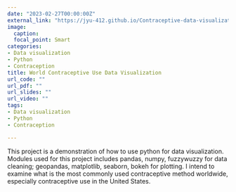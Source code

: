 ```yaml
---
date: "2023-02-27T00:00:00Z"
external_link: "https://jyu-412.github.io/Contraceptive-data-visualization/"
image:
  caption: 
  focal_point: Smart
categories:
- Data visualization
- Python
- Contraception
title: World Contraceptive Use Data Visualization
url_code: ""
url_pdf: ""
url_slides: ""
url_video: ""
tags:
- Data visualization
- Python
- Contraception

---
```


This project is a demonstration of how to use python for data visualization. Modules used for this project includes pandas, numpy, fuzzywuzzy for data cleaning; geopandas, matplotlib, seaborn, bokeh for plotting. I intend to examine what is the most commonly used contraceptive method worldwide, especially contraceptive use in the United States.
